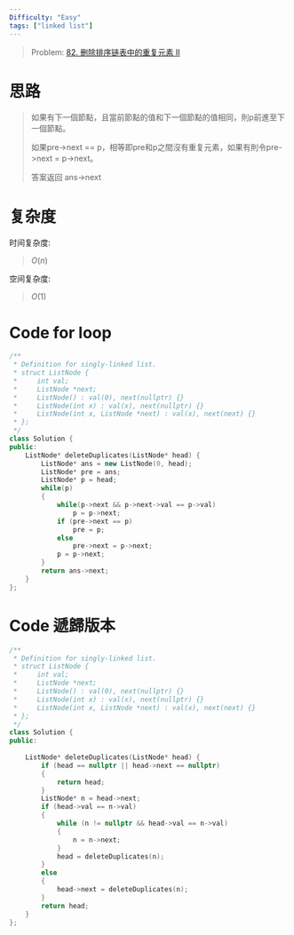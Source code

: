 ```yaml
---
Difficulty: "Easy"
tags: ["linked list"]
---
```


> Problem: [82. 删除排序链表中的重复元素 II](https://leetcode.cn/problems/remove-duplicates-from-sorted-list-ii/description/)

# 思路

> 如果有下一個節點，且當前節點的值和下一個節點的值相同，則p前進至下一個節點。
>
> 如果pre->next == p，相等即pre和p之間沒有重复元素，如果有則令pre->next = p->next。
>
> 答案返回 ans->next

# 复杂度

时间复杂度:
> $O(n)$

空间复杂度:
> $O(1)$

# Code for loop
```c++
/**
 * Definition for singly-linked list.
 * struct ListNode {
 *     int val;
 *     ListNode *next;
 *     ListNode() : val(0), next(nullptr) {}
 *     ListNode(int x) : val(x), next(nullptr) {}
 *     ListNode(int x, ListNode *next) : val(x), next(next) {}
 * };
 */
class Solution {
public:
    ListNode* deleteDuplicates(ListNode* head) {
        ListNode* ans = new ListNode(0, head);
        ListNode* pre = ans;
        ListNode* p = head;
        while(p)
        {
            while(p->next && p->next->val == p->val)
                p = p->next;
            if (pre->next == p)
                pre = p;
            else
                pre->next = p->next;
            p = p->next;
        }
        return ans->next;
    }
};
```

# Code 遞歸版本
```c++
/**
 * Definition for singly-linked list.
 * struct ListNode {
 *     int val;
 *     ListNode *next;
 *     ListNode() : val(0), next(nullptr) {}
 *     ListNode(int x) : val(x), next(nullptr) {}
 *     ListNode(int x, ListNode *next) : val(x), next(next) {}
 * };
 */
class Solution {
public:
    
    ListNode* deleteDuplicates(ListNode* head) {
        if (head == nullptr || head->next == nullptr)
        {
            return head;
        }
        ListNode* n = head->next;
        if (head->val == n->val)
        {
            while (n != nullptr && head->val == n->val)
            {
                n = n->next;
            }
            head = deleteDuplicates(n);
        }
        else
        {
            head->next = deleteDuplicates(n);
        }
        return head;
    }
};
```
  
